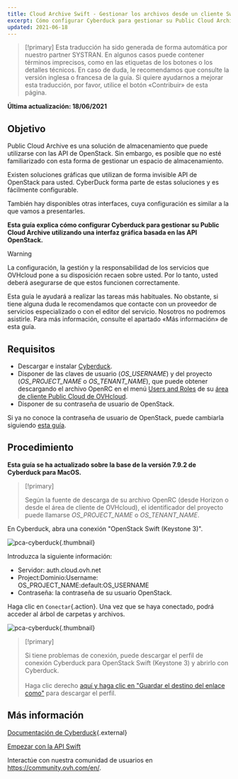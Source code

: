 ```yaml
---
title: Cloud Archive Swift - Gestionar los archivos desde un cliente Swift (Cyberduck)
excerpt: Cómo configurar Cyberduck para gestionar su Public Cloud Archive
updated: 2021-06-18
---
```


> [!primary]
> Esta traducción ha sido generada de forma automática por nuestro partner SYSTRAN. En algunos casos puede contener términos imprecisos, como en las etiquetas de los botones o los detalles técnicos. En caso de duda, le recomendamos que consulte la versión inglesa o francesa de la guía. Si quiere ayudarnos a mejorar esta traducción, por favor, utilice el botón «Contribuir» de esta página.
>

**Última actualización: 18/06/2021**

## Objetivo

Public Cloud Archive es una solución de almacenamiento que puede utilizarse con las API de OpenStack. Sin embargo, es posible que no esté familiarizado con esta forma de gestionar un espacio de almacenamiento.

Existen soluciones gráficas que utilizan de forma invisible API de OpenStack para usted. CyberDuck forma parte de estas soluciones y es fácilmente configurable.

También hay disponibles otras interfaces, cuya configuración es similar a la que vamos a presentarles.

**Esta guía explica cómo configurar Cyberduck para gestionar su Public Cloud Archive utilizando una interfaz gráfica basada en las API OpenStack.**

> [!warning]
>
> La configuración, la gestión y la responsabilidad de los servicios que OVHcloud pone a su disposición recaen sobre usted. Por lo tanto, usted deberá asegurarse de que estos funcionen correctamente.
>
> Esta guía le ayudará a realizar las tareas más habituales. No obstante, si tiene alguna duda le recomendamos que contacte con un proveedor de servicios especializado o con el editor del servicio. Nosotros no podremos asistirle. Para más información, consulte el apartado «Más información» de esta guía.
>

## Requisitos

- Descargar e instalar [Cyberduck](https://cyberduck.io/).
- Disponer de las claves de usuario (*OS_USERNAME*) y del proyecto (*OS_PROJECT_NAME* o *OS_TENANT_NAME*), que puede obtener descargando el archivo OpenRC en el menú [Users and Roles](/pages/platform/public-cloud/loading_openstack_environment_variables#paso-1-obtener-las-variables) de su [área de cliente Public Cloud de OVHcloud](https://www.ovh.com/auth/?action=gotomanager&from=https://www.ovh.es/&ovhSubsidiary=es).
- Disponer de su contraseña de usuario de OpenStack.

Si ya no conoce la contraseña de usuario de OpenStack, puede cambiarla siguiendo [esta guía](/pages/platform/public-cloud/change_openstack_user_password_in_horizon).

## Procedimiento

**Esta guía se ha actualizado sobre la base de la versión 7.9.2 de Cyberduck para MacOS.**

> [!primary]
>
> Según la fuente de descarga de su archivo OpenRC (desde Horizon o desde el área de cliente de OVHcloud), el identificador del proyecto puede llamarse *OS_PROJECT_NAME* o *OS_TENANT_NAME*.
>

En Cyberduck, abra una conexión "OpenStack Swift (Keystone 3)".

![pca-cyberduck](images/login.png){.thumbnail}

Introduzca la siguiente información:

- Servidor: auth.cloud.ovh.net
- Project:Dominio:Username: OS_PROJECT_NAME:default:OS_USERNAME
- Contraseña: la contraseña de su usuario OpenStack.

Haga clic en `Conectar`{.action}. Una vez que se haya conectado, podrá acceder al árbol de carpetas y archivos.

![pca-cyberduck](images/successful-login.png){.thumbnail}

> [!primary]
>
> Si tiene problemas de conexión, puede descargar el perfil de conexión Cyberduck para OpenStack Swift (Keystone 3) y abrirlo con Cyberduck.
> <br><br>Haga clic derecho <a href="https://trac.cyberduck.io/browser/shelves/02.2020/profiles/default/Openstack%20Swift%20(Keystone%203).cyberduckprofile?rev=48724&order=name" download>aquí y haga clic en "Guardar el destino del enlace como"</a> para descargar el perfil.
>

## Más información

[Documentación de Cyberduck](https://trac.cyberduck.io/wiki/help/en){.external}

[Empezar con la API Swift](/pages/cloud/storage/object_storage/pcs_getting_started_with_the_swift_api)

Interactúe con nuestra comunidad de usuarios en <https://community.ovh.com/en/>.
